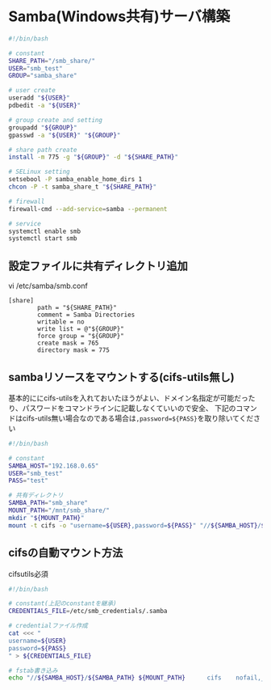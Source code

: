 # Samba(Windows共有)サーバ構築

```bash
#!/bin/bash

# constant
SHARE_PATH="/smb_share/"
USER="smb_test"
GROUP="samba_share"

# user create
useradd "${USER}"
pdbedit -a "${USER}"

# group create and setting
groupadd "${GROUP}"
gpasswd -a "${USER}" "${GROUP}"

# share path create
install -m 775 -g "${GROUP}" -d "${SHARE_PATH}"

# SELinux setting
setsebool -P samba_enable_home_dirs 1
chcon -P -t samba_share_t "${SHARE_PATH}"

# firewall
firewall-cmd --add-service=samba --permanent

# service
systemctl enable smb
systemctl start smb
```

## 設定ファイルに共有ディレクトリ追加

vi /etc/samba/smb.conf

```plain
[share]
        path = "${SHARE_PATH}"
        comment = Samba Directories
        writable = no
        write list = @"${GROUP}"
        force group = "${GROUP}"
        create mask = 765
        directory mask = 775
```

## sambaリソースをマウントする(cifs-utils無し)

基本的ににcifs-utilsを入れておいたほうがよい、ドメイン名指定が可能だったり、パスワードをコマンドラインに記載しなくていいので安全、
下記のコマンドはcifs-utils無い場合なのである場合は`,password=${PASS}`を取り除いてください

```bash
#!/bin/bash

# constant
SAMBA_HOST="192.168.0.65"
USER="smb_test"
PASS="test"

# 共有ディレクトリ
SAMBA_PATH="smb_share"
MOUNT_PATH="/mnt/smb_share/"
mkdir "${MOUNT_PATH}"
mount -t cifs -o "username=${USER},password=${PASS}" "//${SAMBA_HOST}/${SAMBA_PATH}" "${MOUNT_PATH}"
```

## cifsの自動マウント方法

cifsutils必須

```bash
#!/bin/bash

# constant(上記のconstantを継承)
CREDENTIALS_FILE=/etc/smb_credentials/.samba

# credentialファイル作成
cat <<< "
username=${USER}
password=${PASS}
" > ${CREDENTIALS_FILE}

# fstab書き込み
echo "//${SAMBA_HOST}/${SAMBA_PATH} ${MOUNT_PATH}      cifs    nofail,_netdev,x-systemd.automount,credentials=${CREDENTIALS_FILE}      0 0" >> /etc/fstab
```
